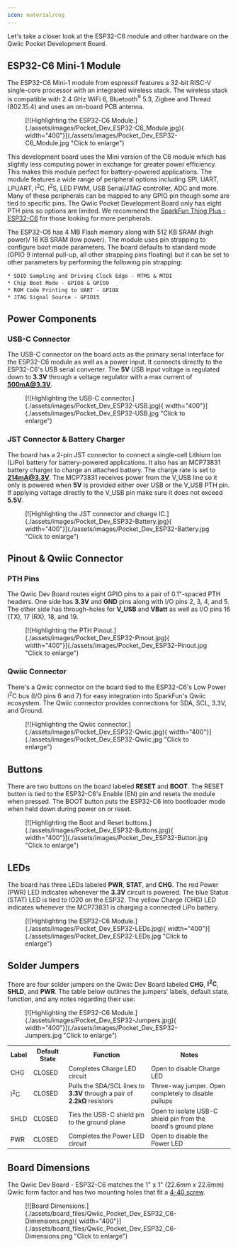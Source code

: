 ```yaml
---
icon: material/cog
---
```


Let's take a closer look at the ESP32-C6 module and other hardware on the Qwiic Pocket Development Board.

## ESP32-C6 Mini-1 Module

The ESP32-C6 Mini-1 module from espressif features a 32-bit RISC-V single-core processor with an integrated wireless stack. The wireless stack is compatible with 2.4 GHz WiFi 6, Bluetooth<sup>&reg;</sup> 5.3, Zigbee and Thread (802.15.4) and uses an on-board PCB antenna.

<figure markdown>
[![Highlighting the ESP32-C6 Module.](./assets/images/Pocket_Dev_ESP32-C6_Module.jpg){ width="400"}](./assets/images/Pocket_Dev_ESP32-C6_Module.jpg "Click to enlarge")
</figure>

This development board uses the Mini version of the C6 module which has slightly less computing power in exchange for greater power efficiency. This makes this module perfect for battery-powered applications. The module features a wide range of peripheral options including SPI, UART, LPUART, I<sup>2</sup>C, I<sup>2</sup>S, LED PWM, USB Serial/JTAG controller, ADC and more. Many of these peripherals can be mapped to any GPIO pin though some are tied to specific pins. The Qwiic Pocket Development Board only has eight PTH pins so options are limited. We recommend the [SparkFun Thing Plus - ESP32-C6]() for those looking for more peripherals. 

The ESP32-C6 has 4 MB Flash memory along with 512 KB SRAM (high power)/ 16 KB SRAM (low power). The module uses pin strapping to configure boot mode parameters. The board defaults to standard mode (GPIO 9 internal pull-up, all other strapping pins floating) but it can be set to other parameters by performing the following pin strapping:

    * SDIO Sampling and Driving Clock Edge - MTMS & MTDI
    * Chip Boot Mode - GPIO8 & GPIO9
    * ROM Code Printing to UART - GPIO8
    * JTAG Signal Source - GPIO15

## Power Components

### USB-C Connector

The USB-C connector on the board acts as the primary serial interface for the ESP32-C6 module as well as a power input. It connects directly to the ESP32-C6's USB serial converter. The <b>5V</b> USB input voltage is regulated down to <b>3.3V</b> through a voltage regulator with a max current of <b>500mA@3.3V</b>.

<figure markdown>
[![Highlighting the USB-C connector.](./assets/images/Pocket_Dev_ESP32-USB.jpg){ width="400"}](./assets/images/Pocket_Dev_ESP32-USB.jpg "Click to enlarge")
</figure>

### JST Connector & Battery Charger

The board has a 2-pin JST connector to connect a single-cell Lithium Ion (LiPo) battery for battery-powered applications. It also has an MCP73831 battery charger to charge an attached battery. The charge rate is set to <b>214mA@3.3V</b>. The MCP73831 receives power from the V_USB line so it only is powered when <b>5V</b> is provided either over USB or the V_USB PTH pin. If applying voltage directly to the V_USB pin make sure it does not exceed <b>5.5V</b>.

<figure markdown>
[![Highlighting the JST connector and charge IC.](./assets/images/Pocket_Dev_ESP32-Battery.jpg){ width="400"}](./assets/images/Pocket_Dev_ESP32-Battery.jpg "Click to enlarge")
</figure>

## Pinout & Qwiic Connector

### PTH Pins

The Qwiic Dev Board routes eight GPIO pins to a pair of 0.1"-spaced PTH headers. One side has <b>3.3V</b> and <b>GND</b> pins along with I/O pins 2, 3, 4, and 5. The other side has through-holes for <b>V_USB</b> and <b>VBatt</b> as well as I/O pins 16 (TX), 17 (RX), 18, and 19.

<figure markdown>
[![Highlighting the PTH Pinout.](./assets/images/Pocket_Dev_ESP32-Pinout.jpg){ width="400"}](./assets/images/Pocket_Dev_ESP32-Pinout.jpg "Click to enlarge")
</figure>

### Qwiic Connector

There's a Qwiic connector on the board tied to the ESP32-C6's Low Power I<sup>2</sup>C bus (I/O pins 6 and 7) for easy integration into SparkFun's Qwiic ecosystem. The Qwiic connector provides connections for SDA, SCL, 3.3V, and Ground.

<figure markdown>
[![Highlighting the Qwiic connector.](./assets/images/Pocket_Dev_ESP32-Qwiic.jpg){ width="400"}](./assets/images/Pocket_Dev_ESP32-Qwiic.jpg "Click to enlarge")
</figure>

## Buttons

There are two buttons on the board labeled <b>RESET</b> and <b>BOOT</b>. The RESET button is tied to the ESP32-C6's Enable (EN) pin and resets the module when pressed. The BOOT button puts the ESP32-C6 into bootloader mode when held down during power on or reset.

<figure markdown>
[![Highlighting the Boot and Reset buttons.](./assets/images/Pocket_Dev_ESP32-Buttons.jpg){ width="400"}](./assets/images/Pocket_Dev_ESP32-Button.jpg "Click to enlarge")
</figure>

## LEDs

The board has three LEDs labeled <b>PWR</b>, <b>STAT</b>, and <b>CHG</b>. The red Power (PWR) LED indicates whenever the <b>3.3V</b> circuit is powered. The blue Status (STAT) LED is tied to IO20 on the ESP32. The yellow Charge (CHG) LED indicates whenever the MCP73831 is charging a connected LiPo battery.

<figure markdown>
[![Highlighting the ESP32-C6 Module.](./assets/images/Pocket_Dev_ESP32-LEDs.jpg){ width="400"}](./assets/images/Pocket_Dev_ESP32-LEDs.jpg "Click to enlarge")
</figure>

## Solder Jumpers

There are four solder jumpers on the Qwiic Dev Board labeled <b>CHG</b>, <b>I<sup>2</sup>C</b>, <b>SHLD</b>, and <b>PWR</b>. The table below outlines the jumpers' labels, default state, function, and any notes regarding their use:

<figure markdown>
[![Highlighting the ESP32-C6 Module.](./assets/images/Pocket_Dev_ESP32-Jumpers.jpg){ width="400"}](./assets/images/Pocket_Dev_ESP32-Jumpers.jpg "Click to enlarge")
</figure>

<table>
    <tr>
        <th>Label</th>
        <th>Default State</th>
        <th>Function</th>
        <th>Notes</th>
    </tr>
    <tr>
        <td>CHG</td>
        <td>CLOSED</td>
        <td>Completes Charge LED circuit</td>
        <td>Open to disable Charge LED</td>
    </tr>
    <tr>
        <td>I<sup>2</sup>C</td>
        <td>CLOSED</td>
        <td>Pulls the SDA/SCL lines to <b>3.3V</b> through a pair of <b>2.2k&ohm;</b> resistors</td>
        <td>Three-way jumper. Open completely to disable pullups</td>
    </tr>
    <tr>
        <td>SHLD</td>
        <td>CLOSED</td>
        <td>Ties the USB-C shield pin to the ground plane</td>
        <td>Open to isolate USB-C shield pin from the board's ground plane</td>
    </tr>
    <tr>
        <td>PWR</td>
        <td>CLOSED</td>
        <td>Completes the Power LED circuit</td>
        <td>Open to disable the Power LED</td>
    </tr>
</table>

## Board Dimensions

The Qwiic Dev Board - ESP32-C6 matches the 1" x 1" (22.6mm x 22.6mm) Qwiic form factor and has two mounting holes that fit a [4-40 screw](https://www.sparkfun.com/products/10453). 

<figure markdown>
[![Board Dimensions.](./assets/board_files/Qwiic_Pocket_Dev_ESP32_C6-Dimensions.png){ width="400"}](./assets/board_files/Qwiic_Pocket_Dev_ESP32_C6-Dimensions.png "Click to enlarge")
</figure>